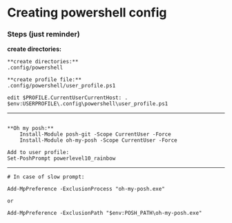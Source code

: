 # Creating powershell config
### Steps (just reminder)

**create directories:**

```
**create directories:**
.config/powershell

**create profile file:**
.config/powershell/user_profile.ps1

edit $PROFILE.CurrentUserCurrentHost: . $env:USERPROFILE\.config\powershell\user_profile.ps1

```
---

```

**Oh my posh:**
    Install-Module posh-git -Scope CurrentUser -Force
    Install-Module oh-my-posh -Scope CurrentUser -Force

Add to user profile:
Set-PoshPrompt powerlevel10_rainbow

```
---

```
# In case of slow prompt:

Add-MpPreference -ExclusionProcess "oh-my-posh.exe"

or 

Add-MpPreference -ExclusionPath "$env:POSH_PATH\oh-my-posh.exe"

```
